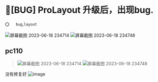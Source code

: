 # 🐛[BUG] ProLayout 升级后，出现bug.

`⭕️   bug`,`layout`

![屏幕截图 2023-06-18 234714](https://github.com/ant-design/pro-components/assets/29336835/5cb310a3-0068-44e4-b7c9-292f274ab637)
![屏幕截图 2023-06-18 234748](https://github.com/ant-design/pro-components/assets/29336835/07e91094-c40c-4e07-addc-e30287838d89)

## pc110

> ![屏幕截图 2023-06-18 234714](https://user-images.githubusercontent.com/29336835/246676261-5cb310a3-0068-44e4-b7c9-292f274ab637.png) ![屏幕截图 2023-06-18 234748](https://user-images.githubusercontent.com/29336835/246676266-07e91094-c40c-4e07-addc-e30287838d89.png)

没有修复好
![image](https://github.com/ant-design/pro-components/assets/29336835/158243bb-9a28-42a0-b282-942d16ff1eed)
